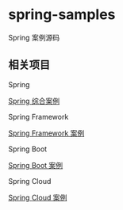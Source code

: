 # spring-samples
Spring 案例源码

## 相关项目

Spring

[Spring 综合案例](https://github.com/FutureWL/spring-spring-samples)

Spring Framework

[Spring Framework 案例](https://github.com/FutureWL/spring-framework-samples)

Spring Boot

[Spring Boot 案例](https://github.com/FutureWL/spring-boot-samples)

Spring Cloud

[Spring Cloud 案例](https://github.com/FutureWL/spring-cloud-samples)
